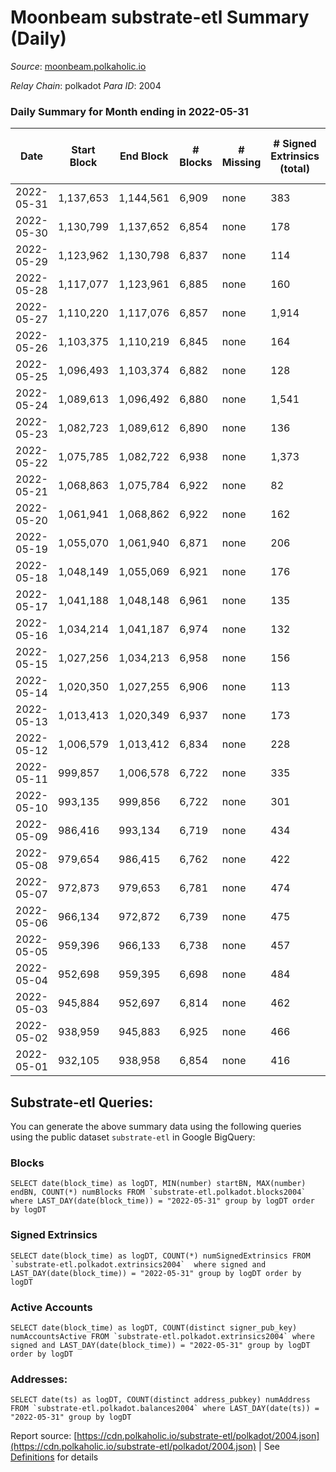 # Moonbeam substrate-etl Summary (Daily)

_Source_: [moonbeam.polkaholic.io](https://moonbeam.polkaholic.io)

*Relay Chain*: polkadot
*Para ID*: 2004



### Daily Summary for Month ending in 2022-05-31


| Date | Start Block | End Block | # Blocks | # Missing | # Signed Extrinsics (total) | # Active Accounts | # Addresses with Balances | # Events | # Transfers | # XCM Transfers In | # XCM Transfers Out |
| ---- | ----------- | --------- | -------- | --------- | --------------------------- | ----------------- | ------------------------- | -------- | ----------- | ------------------ | ------------------- |
| 2022-05-31 | 1,137,653 | 1,144,561 | 6,909 | none  | 383 | 57 | 238,948 | 578,903 | 13,649 ($16,784,312.89) | 105 ($225,043.76) | 30 ($493,630.12) |
| 2022-05-30 | 1,130,799 | 1,137,652 | 6,854 | none  | 178 | 61 | 238,045 | 545,039 | 11,116 ($8,946,149.47) | 56 ($91,569.18) | 25 ($44,516.47) |
| 2022-05-29 | 1,123,962 | 1,130,798 | 6,837 | none  | 114 | 32 | 237,733 | 380,801 | 6,555 ($3,865,581.58) | 20 ($33,311.98) | 15 ($11,325.60) |
| 2022-05-28 | 1,117,077 | 1,123,961 | 6,885 | none  | 160 | 33 | 237,380 | 416,235 | 7,717 ($3,931,929.99) | 29 ($259,684.33) | 15 ($29,659.56) |
| 2022-05-27 | 1,110,220 | 1,117,076 | 6,857 | none  | 1,914 | 55 | 237,136 | 511,617 | 11,319 ($5,979,837.55) | 62 ($123,110.80) | 40 ($59,098.66) |
| 2022-05-26 | 1,103,375 | 1,110,219 | 6,845 | none  | 164 | 40 | 236,857 | 559,876 | 9,454 ($6,831,370.84) | 45 ($114,531.61) | 31 ($29,834.63) |
| 2022-05-25 | 1,096,493 | 1,103,374 | 6,882 | none  | 128 | 43 | 236,662 | 633,993 | 13,253 ($16,604,936.07) | 66 ($161,824.24) | 30 ($116,845.60) |
| 2022-05-24 | 1,089,613 | 1,096,492 | 6,880 | none  | 1,541 | 53 | 236,380 | 707,299 | 16,367 ($15,583,432.52) | 100 ($225,263.83) | 45 ($145,204.28) |
| 2022-05-23 | 1,082,723 | 1,089,612 | 6,890 | none  | 136 | 57 | 235,648 | 519,901 | 8,962 ($5,811,627.79) | 14 ($15,560.14) | 20 ($61,439.40) |
| 2022-05-22 | 1,075,785 | 1,082,722 | 6,938 | none  | 1,373 | 38 | 235,420 | 490,296 | 9,125 ($7,779,036.74) | 42 ($51,723.23) | 17 ($15,747.86) |
| 2022-05-21 | 1,068,863 | 1,075,784 | 6,922 | none  | 82 | 32 | 235,181 | 424,945 | 9,564 ($4,103,668.28) | 24 ($23,203.65) | 16 ($15,994.35) |
| 2022-05-20 | 1,061,941 | 1,068,862 | 6,922 | none  | 162 | 50 | 234,934 | 537,801 | 10,618 ($9,026,728.30) | 32 ($32,267.77) | 27 ($55,957.54) |
| 2022-05-19 | 1,055,070 | 1,061,940 | 6,871 | none  | 206 | 54 | 234,763 | 586,321 | 11,183 ($12,671,781.41) | 44 ($41,524.63) | 24 ($24,745.55) |
| 2022-05-18 | 1,048,149 | 1,055,069 | 6,921 | none  | 176 | 42 | 234,470 | 583,706 | 12,011 ($21,622,620.88) | 41 ($66,488.98) | 51 ($80,247.20) |
| 2022-05-17 | 1,041,188 | 1,048,148 | 6,961 | none  | 135 | 44 | 234,255 | 574,082 | 10,809 ($13,527,896.38) | 45 ($71,775.68) | 28 ($34,740.00) |
| 2022-05-16 | 1,034,214 | 1,041,187 | 6,974 | none  | 132 | 50 |  | 660,526 | 13,111 ($8,017,005.52) | 41 ($87,516.37) | 20 ($106,127.31) |
| 2022-05-15 | 1,027,256 | 1,034,213 | 6,958 | none  | 156 | 43 |  | 668,813 | 14,917 ($9,610,428.01) | 37 ($99,004.08) | 23 ($68,884.76) |
| 2022-05-14 | 1,020,350 | 1,027,255 | 6,906 | none  | 113 | 47 |  | 655,446 | 13,116 ($13,493,841.25) | 28 ($17,899.49) | 19 ($85,581.54) |
| 2022-05-13 | 1,013,413 | 1,020,349 | 6,937 | none  | 173 | 47 |  | 974,964 | 19,455 ($15,014,464.39) | 67 ($46,834.59) | 34 ($201,190.46) |
| 2022-05-12 | 1,006,579 | 1,013,412 | 6,834 | none  | 228 | 65 |  | 1,352,297 | 25,461 ($31,951,344.77) | 66 ($96,441.13) | 60 ($105,119.69) |
| 2022-05-11 | 999,857 | 1,006,578 | 6,722 | none  | 335 | 85 |  | 1,357,103 | 29,574 ($59,674,948.21) | 40 ($75,518.61) | 72 ($258,468.84) |
| 2022-05-10 | 993,135 | 999,856 | 6,722 | none  | 301 | 54 |  | 801,057 | 18,527 ($20,994,444.63) | 39 ($64,117.83) | 57 ($145,349.31) |
| 2022-05-09 | 986,416 | 993,134 | 6,719 | none  | 434 | 55 |  | 767,956 | 20,707 ($24,403,958.64) | 52 ($234,845.05) | 36 ($80,831.69) |
| 2022-05-08 | 979,654 | 986,415 | 6,762 | none  | 422 | 47 |  | 478,972 | 11,211 ($9,070,338.18) | 51 ($98,338.56) | 24 ($69,402.61) |
| 2022-05-07 | 972,873 | 979,653 | 6,781 | none  | 474 | 57 |  | 451,450 | 10,689 ($43,866,448.63) | 106 ($2,471,082.32) | 27 ($50,991.50) |
| 2022-05-06 | 966,134 | 972,872 | 6,739 | none  | 475 | 48 |  | 476,923 | 13,876 ($27,287,541.61) | 230 ($512,814.79) | 29 ($13,334.56) |
| 2022-05-05 | 959,396 | 966,133 | 6,738 | none  | 457 | 58 |  | 590,673 | 15,586 ($22,319,705.49) | 269 ($781,432.07) | 63 ($160,496.71) |
| 2022-05-04 | 952,698 | 959,395 | 6,698 | none  | 484 | 58 |  | 530,715 | 12,755 ($15,299,281.11) | 173 ($150,407.75) | 16 ($1,881.64) |
| 2022-05-03 | 945,884 | 952,697 | 6,814 | none  | 462 | 43 |  | 448,646 | 10,107 ($51,501,024.04) |   |   |
| 2022-05-02 | 938,959 | 945,883 | 6,925 | none  | 466 | 61 |  | 518,830 | 10,957 ($48,689,735.44) |   |   |
| 2022-05-01 | 932,105 | 938,958 | 6,854 | none  | 416 | 38 |  | 495,188 | 10,892 ($10,190,661.38) |   |   |

## Substrate-etl Queries:
You can generate the above summary data using the following queries using the public dataset `substrate-etl` in Google BigQuery:


### Blocks
```
SELECT date(block_time) as logDT, MIN(number) startBN, MAX(number) endBN, COUNT(*) numBlocks FROM `substrate-etl.polkadot.blocks2004`  where LAST_DAY(date(block_time)) = "2022-05-31" group by logDT order by logDT
```


### Signed Extrinsics
```
SELECT date(block_time) as logDT, COUNT(*) numSignedExtrinsics FROM `substrate-etl.polkadot.extrinsics2004`  where signed and LAST_DAY(date(block_time)) = "2022-05-31" group by logDT order by logDT
```


### Active Accounts
```
SELECT date(block_time) as logDT, COUNT(distinct signer_pub_key) numAccountsActive FROM `substrate-etl.polkadot.extrinsics2004` where signed and LAST_DAY(date(block_time)) = "2022-05-31" group by logDT order by logDT
```


### Addresses:
```
SELECT date(ts) as logDT, COUNT(distinct address_pubkey) numAddress FROM `substrate-etl.polkadot.balances2004` where LAST_DAY(date(ts)) = "2022-05-31" group by logDT
```



Report source: [https://cdn.polkaholic.io/substrate-etl/polkadot/2004.json](https://cdn.polkaholic.io/substrate-etl/polkadot/2004.json) | See [Definitions](/DEFINITIONS.md) for details
